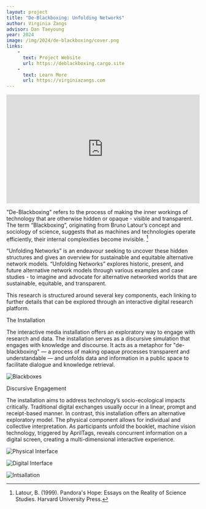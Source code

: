 ```yaml
---
layout: project
title: "De-Blackboxing: Unfolding Networks"
author: Virginia Zangs
advisor: Dan Taeyoung
year: 2024
image: /img/2024/de-blackboxing/cover.png
links:
    -
      text: Project Website
      url: https://deblackboxing.cargo.site
    -
      text: Learn More
      url: https://virginiazangs.com
---
```

<iframe
  src="https://youtu.be/qFMgCJSDGUo"
  frameborder="0"
  allow="accelerometer; autoplay; encrypted-media; gyroscope; picture-in-picture; web-share"
  allowfullscreen
  style="aspect-ratio: 16 / 9; width: 100%;">
</iframe>

"De-Blackboxing" refers to the process of making the inner workings of technology that are otherwise hidden or opaque - visible and transparent. The term “Blackboxing”, originating from  Bruno Latour’s concept and sociology of science, suggests that as machines and technologies operate efficiently, their internal complexities become invisible. [^1]

“Unfolding Networks” is an endeavour seeking to uncover these hidden structures and gives an overview for sustainable and equitable alternative network models. “Unfolding Networks” 
explores historic, present, and future alternative network models through various examples and case studies - to imagine and advocate for alternative networked worlds that are sustainable, equitable, and transparent.

This research is structured around several key components, each linking to further details that can be explored through an interactive digital research platform.


The Installation

The interactive media installation offers an exploratory way to engage with research and data. The installation serves as a discursive simulation that engages with knowledge and discourse. It acts as a metaphor for "de-blackboxing" — a process of making opaque processes transparent and understandable — and unfolds data and information in a public space to facilitate dialogue and knowledge retrieval.

![Blackboxes](/img/2024/de-blackboxing/CDP_DBUN_Interface.gif)

Discursive Engagement

The installation aims to address technology’s socio-ecological impacts critically. Traditional digital exchanges usually occur in a linear, prompt and receipt-based manner. In contrast, this installation offers an alternative exploratory model. The physical component allows for individual and collective interpretation. As participants unfold the booklet, machine vision technology, triggered by AprilTags, reveals concurrent information on a digital screen, creating a multi-dimensional interactive experience.

![Physical Interface](/img/2024/de-blackboxing/CDP_DBUN_0.png)

![Digital Interface](/img/2024/de-blackboxing/CDP_DBUN_1.png)

![Intsallation](/img/2024/de-blackboxing/CDP_DBUN_2.png)

[^1]: Latour, B. (1999). Pandora's Hope: Essays on the Reality of Science Studies. Harvard University Press.


